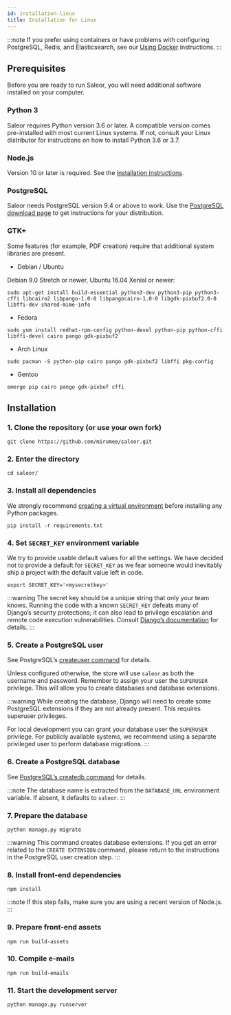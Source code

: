 ```yaml
---
id: installation-linux
title: Installation for Linux
---
```


:::note
If you prefer using containers or have problems with configuring PostgreSQL, Redis, and Elasticsearch, see our [Using Docker](getting-started/docker.md) instructions.
:::

## Prerequisites

Before you are ready to run Saleor, you will need additional software installed on your computer.

### Python 3

Saleor requires Python version 3.6 or later. A compatible version comes pre-installed with most current Linux systems. If not, consult your Linux distributor for instructions on how to install Python 3.6 or 3.7.

### Node.js

Version 10 or later is required. See the [installation instructions](https://nodejs.org/en/download/package-manager/).

### PostgreSQL

Saleor needs PostgreSQL version 9.4 or above to work. Use the [PostgreSQL download page](https://www.postgresql.org/download/) to get instructions for your distribution.

### GTK+

Some features (for example, PDF creation) require that additional system libraries are present.

- Debian / Ubuntu

Debian 9.0 Stretch or newer, Ubuntu 16.04 Xenial or newer:

```shell-session
sudo apt-get install build-essential python3-dev python3-pip python3-cffi libcairo2 libpango-1.0-0 libpangocairo-1.0-0 libgdk-pixbuf2.0-0 libffi-dev shared-mime-info
```

- Fedora

```shell-session
sudo yum install redhat-rpm-config python-devel python-pip python-cffi libffi-devel cairo pango gdk-pixbuf2
```

- Arch Linux

```shell-session
sudo pacman -S python-pip cairo pango gdk-pixbuf2 libffi pkg-config
```

- Gentoo

```shell-session
emerge pip cairo pango gdk-pixbuf cffi
```

## Installation

### 1. Clone the repository (or use your own fork)

```shell-session
git clone https://github.com/mirumee/saleor.git
```

### 2. Enter the directory

```shell-session
cd saleor/
```

### 3. Install all dependencies

We strongly recommend [creating a virtual environment](https://docs.python.org/3/tutorial/venv.html) before installing any Python packages.

```shell-session
pip install -r requirements.txt
```

### 4. Set `SECRET_KEY` environment variable

We try to provide usable default values for all the settings. We have decided not to provide a default for `SECRET_KEY` as we fear someone would inevitably ship a project with the default value left in code.

```shell-session
export SECRET_KEY='<mysecretkey>'
```

:::warning
The secret key should be a unique string that only your team knows. Running the code with a known `SECRET_KEY` defeats many of Django’s security protections; it can also lead to privilege escalation and remote code execution vulnerabilities. Consult [Django’s documentation](https://docs.djangoproject.com/en/1.11/ref/settings/#secret-key) for details.
:::

### 5. Create a PostgreSQL user

See PostgreSQL’s [createuser command](https://www.postgresql.org/docs/current/static/app-createuser.html) for details.

Unless configured otherwise, the store will use `saleor` as both the username and password. Remember to assign your user the `SUPERUSER` privilege. This will allow you to create databases and database extensions.

:::warning
While creating the database, Django will need to create some PostgreSQL extensions if they are not already present. This requires superuser privileges.

For local development you can grant your database user the `SUPERUSER` privilege. For publicly available systems, we recommend using a separate privileged user to perform database migrations.
:::

### 6. Create a PostgreSQL database

See [PostgreSQL’s createdb command](https://www.postgresql.org/docs/current/static/app-createdb.html) for details.

:::note
The database name is extracted from the `DATABASE_URL` environment variable. If absent, it defaults to `saleor`.
:::

### 7. Prepare the database

```shell-session
python manage.py migrate
```

:::warning
This command creates database extensions. If you get an error related to the `CREATE EXTENSION` command, please return to the instructions in the PostgreSQL user creation step.
:::

### 8. Install front-end dependencies

```shell-session
npm install
```

:::note
If this step fails, make sure you are using a recent version of Node.js.
:::

### 9. Prepare front-end assets

```shell-session
npm run build-assets
```

### 10. Compile e-mails

```shell-session
npm run build-emails
```

### 11. Start the development server

```shell-session
python manage.py runserver
```
